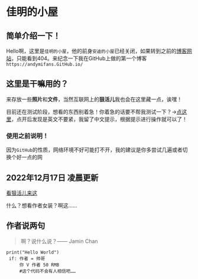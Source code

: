 # 佳明的小屋
## 简单介绍一下！
Hello啊，这里是`佳明的小屋`，他的前身`安迪的小屋`已经关闭，如果转到之前的[博客网站](https://andymifans.GitHub.io/)，只能看到404。来纪念一下我在GitHub上做的第一个博客`https://andymifans.GitHub.io/`

## 这里是干嘛用的？
来存放一些**照片**和**文件**，当然互联网上的**狠活儿**我也会在这里藏一点，诶嘿！

目前还在测试阶段，想看的东西别着急！你着急的话要不帮我测试一下？→[点这里](https://github.com/JaminAndyChan/JaminAndyChan.github.io/releases/tag/Blog)，点开后发现是英文不要紧，我留了中文提示，根据提示进行操作就可以了！
### 使用之前说明！
因为`GitHub`的性质，网络环境不好可能打不开，我的建议是你多尝试几遍或者切换个好一点的网

## 2022年12月17日 凌晨更新
[看狠活儿来这](https://github.com/JaminAndyChan/henhuoer.github.io)<p>
什么？想看作者女装？啊这……

## 作者说两句
>啊？说什么说？—— Jamin Chan
``` 
print("Hello World")
 if: 作者 = 帅哥
     你 V 作者 50 RMB
     #这个代码不会有人相信吧……
```

